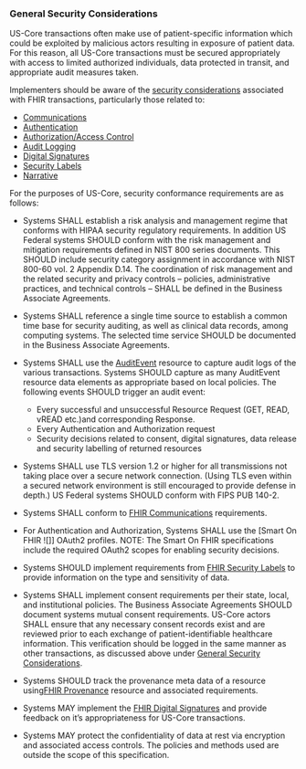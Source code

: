 

### General Security Considerations

US-Core transactions often make use of patient-specific information which could be exploited by malicious actors resulting in exposure of patient data. For this reason, all US-Core transactions must be secured appropriately with access to limited authorized individuals, data protected in transit, and appropriate audit measures taken.

Implementers should be aware of the [security considerations] associated with FHIR transactions, particularly those related to:

-   [Communications]
-   [Authentication]
-   [Authorization/Access Control]
-   [Audit Logging]
-   [Digital Signatures]
-   [Security Labels]
-   [Narrative]

For the purposes of US-Core, security conformance requirements are as follows:


- Systems SHALL establish a risk analysis and management regime that conforms with HIPAA security regulatory requirements. In addition US Federal systems SHOULD conform with the risk management and mitigation requirements defined in NIST 800 series documents. This SHOULD include security category assignment in accordance with NIST 800-60 vol. 2 Appendix D.14. The coordination of risk management and the related security and privacy controls – policies, administrative practices, and technical controls – SHALL be defined in the Business Associate Agreements.
- Systems SHALL reference a single time source to establish a common time base for security auditing, as well as clinical data records, among computing systems. The selected time service SHOULD be documented in the Business Associate Agreements.
- Systems SHALL use the [AuditEvent] resource to capture audit logs of the various transactions. Systems SHOULD capture as many AuditEvent resource data elements as appropriate based on local policies. The following events SHOULD trigger an audit event:
   -   Every successful and unsuccessful Resource Request (GET, READ, vREAD etc.)and corresponding Response.
   -   Every Authentication and Authorization request
   -   Security decisions related to consent, digital signatures, data release and security labelling of returned resources



-   Systems SHALL use TLS version 1.2 or higher for all transmissions not taking place over a secure network connection.
    (Using TLS even within a secured network environment is still encouraged to provide defense in depth.) US Federal systems SHOULD conform with FIPS PUB 140-2.
-   Systems SHALL conform to [FHIR Communications] requirements.
-   For Authentication and Authorization, Systems SHALL use the [Smart On FHIR ![]] OAuth2 profiles. NOTE: The Smart On FHIR specifications include the required OAuth2 scopes for enabling security decisions.
-   Systems SHOULD implement requirements from [FHIR Security Labels] to provide information on the type and sensitivity of data.
-   Systems SHALL implement consent requirements per their state, local, and institutional policies. The Business Associate Agreements SHOULD document systems mutual consent requirements. US-Core actors SHALL ensure that any necessary consent records exist and are reviewed prior to each exchange of patient-identifiable healthcare information. This verification should be logged in the same manner as other transactions, as discussed above under [General Security Considerations].
-   Systems SHOULD track the provenance meta data of a resource using[FHIR Provenance] resource and associated requirements.
-   Systems MAY implement the [FHIR Digital Signatures] and provide feedback on it’s appropriateness for US-Core transactions.
-   Systems MAY protect the confidentiality of data at rest via encryption and associated access controls. The policies and methods used are outside the scope of this specification.


  [FHIR Communications]: %7B%7Bsite.data.fhir.path%7D%7Dsecurity.html#http
  [Smart On FHIR]: http://fhir-docs.smarthealthit.org/argonaut-dev/authorization/backend-services/
  [FHIR Security Labels]: %7B%7Bsite.data.fhir.path%7D%7Dsecurity-labels.html
  [General Security Considerations]: #general
  [FHIR Provenance]: %7B%7Bsite.data.fhir.path%7D%7Dprovenance.html
  [FHIR Digital Signatures]: %7B%7Bsite.data.fhir.path%7D%7Dsecurity.html#digital%20signatures

  [security considerations]: %7B%7Bsite.data.fhir.path%7D%7Dsecurity.html
  [Communications]: %7B%7Bsite.data.fhir.path%7D%7Dsecurity.html#http
  [Authentication]: %7B%7Bsite.data.fhir.path%7D%7Dsecurity.html#authentication
  [Authorization/Access Control]: %7B%7Bsite.data.fhir.path%7D%7Dsecurity.html#authorization/access%20control
  [Audit Logging]: %7B%7Bsite.data.fhir.path%7D%7Dsecurity.html#audit%20logging
  [Digital Signatures]: %7B%7Bsite.data.fhir.path%7D%7Dsecurity.html#digital%20signatures
  [Security Labels]: %7B%7Bsite.data.fhir.path%7D%7Dsecurity-labels.html
  [Narrative]: %7B%7Bsite.data.fhir.path%7D%7Dsecurity.html#narrative
  [AuditEvent]: %7B%7Bsite.data.fhir.path%7D%7Dauditevent.html
